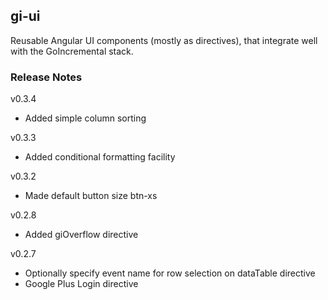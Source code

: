 gi-ui
-------------

Reusable Angular UI components (mostly as directives), that integrate well with the GoIncremental  stack.

### Release Notes
v0.3.4
- Added simple column sorting

v0.3.3
- Added conditional formatting facility

v0.3.2
- Made default button size btn-xs

v0.2.8
- Added giOverflow directive

v0.2.7
- Optionally specify event name for row selection on dataTable directive
- Google Plus Login directive
